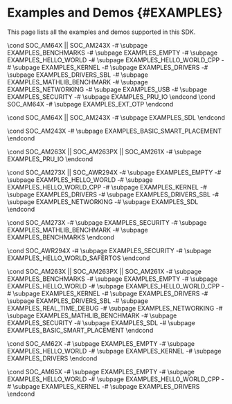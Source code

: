 #  Examples and Demos {#EXAMPLES}

This page lists all the examples and demos supported in this SDK.

\cond SOC_AM64X || SOC_AM243X
-# \subpage EXAMPLES_BENCHMARKS
-# \subpage EXAMPLES_EMPTY
-# \subpage EXAMPLES_HELLO_WORLD
-# \subpage EXAMPLES_HELLO_WORLD_CPP
-# \subpage EXAMPLES_KERNEL
-# \subpage EXAMPLES_DRIVERS
-# \subpage EXAMPLES_DRIVERS_SBL
-# \subpage EXAMPLES_MATHLIB_BENCHMARK
-# \subpage EXAMPLES_NETWORKING
-# \subpage EXAMPLES_USB
-# \subpage EXAMPLES_SECURITY
-# \subpage EXAMPLES_PRU_IO
\endcond
\cond SOC_AM64X
-# \subpage EXAMPLES_EXT_OTP
\endcond

\cond SOC_AM64X || SOC_AM243X
-# \subpage EXAMPLES_SDL
\endcond

\cond SOC_AM243X
-# \subpage EXAMPLES_BASIC_SMART_PLACEMENT
\endcond

\cond SOC_AM263X || SOC_AM263PX || SOC_AM261X
-# \subpage EXAMPLES_PRU_IO
\endcond

\cond SOC_AM273X || SOC_AWR294X
-# \subpage EXAMPLES_EMPTY
-# \subpage EXAMPLES_HELLO_WORLD
-# \subpage EXAMPLES_HELLO_WORLD_CPP
-# \subpage EXAMPLES_KERNEL
-# \subpage EXAMPLES_DRIVERS
-# \subpage EXAMPLES_DRIVERS_SBL
-# \subpage EXAMPLES_NETWORKING
-# \subpage EXAMPLES_SDL
\endcond

\cond SOC_AM273X
-# \subpage EXAMPLES_SECURITY
-# \subpage EXAMPLES_MATHLIB_BENCHMARK
-# \subpage EXAMPLES_BENCHMARKS
\endcond

\cond SOC_AWR294X
-# \subpage EXAMPLES_SECURITY
-# \subpage EXAMPLES_HELLO_WORLD_SAFERTOS
\endcond

\cond SOC_AM263X || SOC_AM263PX || SOC_AM261X
-# \subpage EXAMPLES_BENCHMARKS
-# \subpage EXAMPLES_EMPTY
-# \subpage EXAMPLES_HELLO_WORLD
-# \subpage EXAMPLES_HELLO_WORLD_CPP
-# \subpage EXAMPLES_KERNEL
-# \subpage EXAMPLES_DRIVERS
-# \subpage EXAMPLES_DRIVERS_SBL
-# \subpage EXAMPLES_REAL_TIME_DEBUG
-# \subpage EXAMPLES_NETWORKING
-# \subpage EXAMPLES_MATHLIB_BENCHMARK
-# \subpage EXAMPLES_SECURITY
-# \subpage EXAMPLES_SDL
-# \subpage EXAMPLES_BASIC_SMART_PLACEMENT
\endcond

\cond SOC_AM62X
-# \subpage EXAMPLES_EMPTY
-# \subpage EXAMPLES_HELLO_WORLD
-# \subpage EXAMPLES_KERNEL
-# \subpage EXAMPLES_DRIVERS
\endcond

\cond SOC_AM65X
-# \subpage EXAMPLES_EMPTY
-# \subpage EXAMPLES_HELLO_WORLD
-# \subpage EXAMPLES_HELLO_WORLD_CPP
-# \subpage EXAMPLES_KERNEL
-# \subpage EXAMPLES_DRIVERS
\endcond